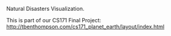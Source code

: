 Natural Disasters Visualization.

This is part of our CS171 Final Project: 
http://tbenthompson.com/cs171_planet_earth/layout/index.html
